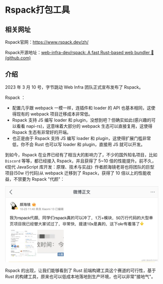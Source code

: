 # Rspack打包工具

## 相关网址

Rspack官网：https://www.rspack.dev/zh/

Rspack开源地址：[web-infra-dev/rspack: A fast Rust-based web bundler 🦀️ (github.com)](https://github.com/web-infra-dev/rspack)

## 介绍

2023 年 3 月 10 号，字节跳动 Web Infra 团队正式宣布发布了 Rspack。

Rspack ：

- 配置几乎跟 webpack 一模一样，连插件和 loader 的 API 也基本相同，这使得现有的 webpack 项目迁移成本非常低。
- Rspack 支持 JS 编写 loader 和 plugin，没想到吧？但确实如此(感兴趣的可以看看 napi-rs)，这意味着大部分的 webpack 生态可以直接复用，这使得 Rspack 生态有非常好的开端。
- 也正是由于 Rspack 支持 JS 编写 loader 和 plugin，这使得扩展门槛非常低，你不会 Rust 也可以写 loader 和 plugin，直接用 JS 就可以开发。

到如今，Rspack 在业界已经有了相当大的影响力了，不少的国外知名项目，比如 `Discord` 等等，都已经接入 Rspack，并且获得了 5~10 倍的性能提升。前不久，《现代 JavaScript 库开发：原理、技术与实战》作者颜海镜老哥也将团队的巨型项目(50w 行代码)从 webpack 迁移到了 Rspack，获得了 10 倍以上的性能收益，不禁要为 Rspack "代颜"：

![img](./Rspack.assets/3bae9f63dfa049daa80e31a076457ea4tplv-k3u1fbpfcp-jj-mark3024000q75.webp)

Rspack 的出现，让我们能够看到了 Rust 前端构建工具这个赛道的可行性，基于 Rust 的构建工具，原来也可以低成本地落地到生产环境，也可以非常"接地气"。